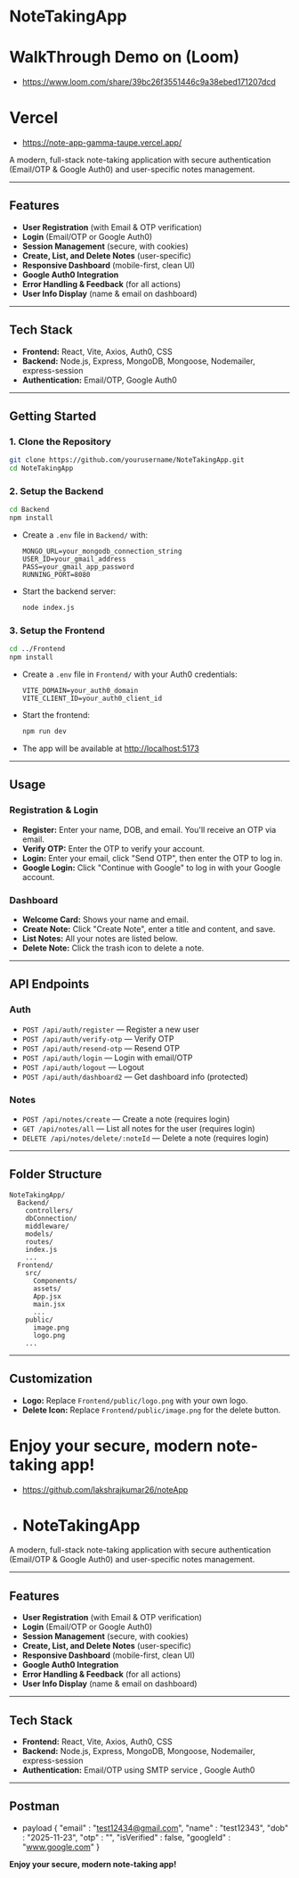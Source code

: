 # NoteTakingApp

# WalkThrough Demo on (Loom) 

- https://www.loom.com/share/39bc26f3551446c9a38ebed171207dcd
# Vercel 
- https://note-app-gamma-taupe.vercel.app/

A modern, full-stack note-taking application with secure authentication (Email/OTP & Google Auth0) and user-specific notes management.

---

## Features

- **User Registration** (with Email & OTP verification)
- **Login** (Email/OTP or Google Auth0)
- **Session Management** (secure, with cookies)
- **Create, List, and Delete Notes** (user-specific)
- **Responsive Dashboard** (mobile-first, clean UI)
- **Google Auth0 Integration**
- **Error Handling & Feedback** (for all actions)
- **User Info Display** (name & email on dashboard)

---

## Tech Stack

- **Frontend:** React, Vite, Axios, Auth0, CSS
- **Backend:** Node.js, Express, MongoDB, Mongoose, Nodemailer, express-session
- **Authentication:** Email/OTP, Google Auth0

---

## Getting Started

### 1. Clone the Repository

```bash
git clone https://github.com/yourusername/NoteTakingApp.git
cd NoteTakingApp
```

### 2. Setup the Backend

```bash
cd Backend
npm install
```

- Create a `.env` file in `Backend/` with:
  ```
  MONGO_URL=your_mongodb_connection_string
  USER_ID=your_gmail_address
  PASS=your_gmail_app_password
  RUNNING_PORT=8080
  ```

- Start the backend server:
  ```bash
  node index.js
  ```

### 3. Setup the Frontend

```bash
cd ../Frontend
npm install
```

- Create a `.env` file in `Frontend/` with your Auth0 credentials:
  ```
  VITE_DOMAIN=your_auth0_domain
  VITE_CLIENT_ID=your_auth0_client_id
  ```

- Start the frontend:
  ```bash
  npm run dev
  ```

- The app will be available at [http://localhost:5173](http://localhost:5173)

---

## Usage

### Registration & Login

- **Register:** Enter your name, DOB, and email. You'll receive an OTP via email.
- **Verify OTP:** Enter the OTP to verify your account.
- **Login:** Enter your email, click "Send OTP", then enter the OTP to log in.
- **Google Login:** Click "Continue with Google" to log in with your Google account.

### Dashboard

- **Welcome Card:** Shows your name and email.
- **Create Note:** Click "Create Note", enter a title and content, and save.
- **List Notes:** All your notes are listed below.
- **Delete Note:** Click the trash icon to delete a note.

---

## API Endpoints

### Auth

- `POST /api/auth/register` — Register a new user
- `POST /api/auth/verify-otp` — Verify OTP
- `POST /api/auth/resend-otp` — Resend OTP
- `POST /api/auth/login` — Login with email/OTP
- `POST /api/auth/logout` — Logout
- `POST /api/auth/dashboard2` — Get dashboard info (protected)

### Notes

- `POST /api/notes/create` — Create a note (requires login)
- `GET /api/notes/all` — List all notes for the user (requires login)
- `DELETE /api/notes/delete/:noteId` — Delete a note (requires login)

---

## Folder Structure

```
NoteTakingApp/
  Backend/
    controllers/
    dbConnection/
    middleware/
    models/
    routes/
    index.js
    ...
  Frontend/
    src/
      Components/
      assets/
      App.jsx
      main.jsx
      ...
    public/
      image.png
      logo.png
    ...
```

---

## Customization

- **Logo:** Replace `Frontend/public/logo.png` with your own logo.
- **Delete Icon:** Replace `Frontend/public/image.png` for the delete button.


**Enjoy your secure, modern note-taking app!**
=======
- https://github.com/lakshrajkumar26/noteApp
- # NoteTakingApp

A modern, full-stack note-taking application with secure authentication (Email/OTP & Google Auth0) and user-specific notes management.

---

## Features

- **User Registration** (with Email & OTP verification)
- **Login** (Email/OTP or Google Auth0)
- **Session Management** (secure, with cookies)
- **Create, List, and Delete Notes** (user-specific)
- **Responsive Dashboard** (mobile-first, clean UI)
- **Google Auth0 Integration**
- **Error Handling & Feedback** (for all actions)
- **User Info Display** (name & email on dashboard)

---

## Tech Stack

- **Frontend:** React, Vite, Axios, Auth0, CSS
- **Backend:** Node.js, Express, MongoDB, Mongoose, Nodemailer, express-session
- **Authentication:** Email/OTP using SMTP service , Google Auth0

---

## Postman 

- payload
{
    "email" : "test12434@gmail.com",
    "name" : "test12343",
    "dob" : "2025-11-23",
    "otp" :  "",
    "isVerified" : false,
    "googleId" : "www.google.com"
}

**Enjoy your secure, modern note-taking app!**
